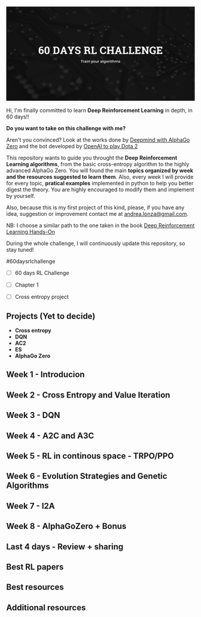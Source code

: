 
![](images/logo3.png)

Hi, I'm finally committed to learn **Deep Reinforcement Learning** in depth, in 60 days!!

**Do you want to take on this challenge with me?**  

Aren't you convinced? Look at the works done by [Deepmind with AlphaGo Zero](https://www.youtube.com/watch?time_continue=24&v=tXlM99xPQC8) and the bot developed by [OpenAI to play Dota 2](https://www.youtube.com/watch?v=l92J1UvHf6M)  

This repository wants to guide you throught the **Deep Reinforcement Learning algorithms**, from the basic cross-entropy algorithm to the highly advanced AlphaGo Zero. You will found the main **topics organized by week and the resources suggested to learn them**. Also, every week I will provide for every topic, **pratical examples** implemented in python to help you better digest the theory. You are highly encouraged to modify them and implement by yourself.

Also, because this is my first project of this kind, please, if you have any idea, suggestion or improvement contact me at andrea.lonza@gmail.com.

NB: I choose a similar path to the one taken in the book [Deep Reinforcement Learning Hands-On](https://www.amazon.com/Practical-Reinforcement-Learning-Maxim-Lapan/dp/1788834240)

During the whole challenge, I will continuously update this repository, so stay tuned!


#60daysrlchallenge

 - [ ] 60 days RL Challenge
 - [ ] Chapter 1
 - [ ] Cross entropy project



## Projects (Yet to decide)
 - **Cross entropy**
 - **DQN**
 - **AC2**
 - **ES**
 - **AlphaGo Zero**

## Week 1 - Introducion

## Week 2 - Cross Entropy and Value Iteration

## Week 3 - DQN

## Week 4 - A2C and A3C

## Week 5 - RL in continous space - TRPO/PPO

## Week 6 - Evolution Strategies and Genetic Algorithms

## Week 7 - I2A

## Week 8 - AlphaGoZero + Bonus

## Last 4 days - Review + sharing


## Best RL papers

## Best resources


## Additional resources 
